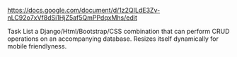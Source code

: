 https://docs.google.com/document/d/1z2QILdE3Zv-nLC92o7xVf8dSi1HjZ5af5QmPPdqxMhs/edit

Task List a Django/Html/Bootstrap/CSS combination that 
can perform CRUD operations on an accompanying database.
Resizes itself dynamically for mobile friendlyness.
